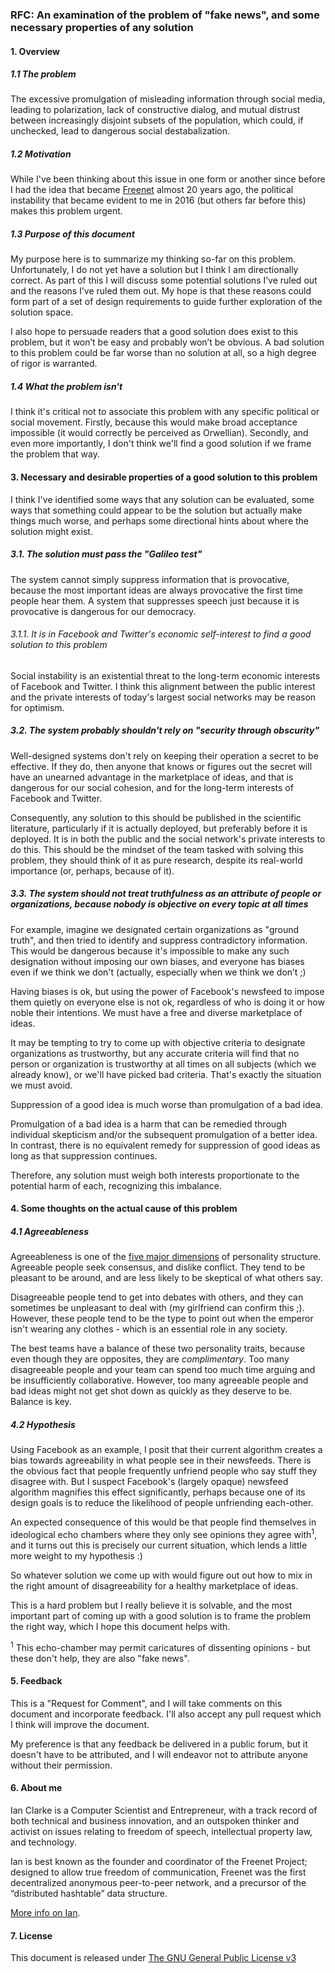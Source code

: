 ### RFC: An examination of the problem of "fake news", and some necessary properties of any solution

#### 1. Overview

##### 1.1 The problem

The excessive promulgation of misleading information through social media, leading to polarization, lack of constructive dialog, and mutual distrust between increasingly disjoint subsets of the population, which could, if unchecked, lead to dangerous social destabalization.

##### 1.2 Motivation

While I've been thinking about this issue in one form or another since before I had the idea that became [Freenet](https://en.wikipedia.org/wiki/Freenet) almost 20 years ago, the political instability that became evident to me in 2016 (but others far before this) makes this problem urgent.

##### 1.3 Purpose of this document 

My purpose here is to summarize my thinking so-far on this problem.  Unfortunately, I do not yet have a solution but I think I am directionally correct.  As part of this I will discuss some potential solutions I’ve ruled out and the reasons I’ve ruled them out.  My hope is that these reasons could form part of a set of design requirements to guide further exploration of the solution space.  

I also hope to persuade readers that a good solution does exist to this problem, but it won’t be easy and probably won’t be obvious.  A bad solution to this problem could be far worse than no solution at all, so a high degree of rigor is warranted.

##### 1.4 What the problem isn't

I think it's critical not to associate this problem with any specific political or social movement.  Firstly, because this would make broad acceptance impossible (it would correctly be perceived as Orwellian).  Secondly, and even more importantly, I don't think we'll find a good solution if we frame the problem that way.

#### 3. Necessary and desirable properties of a good solution to this problem

I think I've identified some ways that any solution can be evaluated, some ways that something could appear to be the solution but actually make things much worse, and perhaps some directional hints about where the solution might exist.

##### 3.1. The solution must pass the "Galileo test"

The system cannot simply suppress information that is provocative, because the most important ideas are always provocative the first time people hear them.  A system that suppresses speech just because it is provocative is dangerous for our democracy.  

###### 3.1.1. It is in Facebook and Twitter's economic self-interest to find a good solution to this problem

Social instability is an existential threat to the long-term economic interests of Facebook and Twitter.  I think this alignment between the public interest and the private interests of today's largest social networks may be reason for optimism.

##### 3.2. The system probably shouldn't rely on "security through obscurity"

Well-designed systems don't rely on keeping their operation a secret to be effective.  If they do, then anyone that knows or figures out the secret will have an unearned advantage in the marketplace of ideas, and that is dangerous for our social cohesion, and for the long-term interests of Facebook and Twitter.

Consequently, any solution to this should be published in the scientific literature, particularly if it is actually deployed, but preferably before it is deployed.  It is in both the public and the social network's private interests to do this.  This should be the mindset of the team tasked with solving this problem, they should think of it as pure research, despite its real-world importance (or, perhaps, because of it).

##### 3.3. The system should not treat truthfulness as an attribute of people or organizations, because nobody is objective on every topic at all times

For example, imagine we designated certain organizations as "ground truth", and then tried to identify and suppress contradictory information.  This would be dangerous because it's impossible to make any such designation without imposing our own biases, and everyone has biases even if we think we don't (actually, especially when we think we don’t ;)

Having biases is ok, but using the power of Facebook's newsfeed to impose them quietly on everyone else is not ok, regardless of who is doing it or how noble their intentions.  We must have a free and diverse marketplace of ideas.

It may be tempting to try to come up with objective criteria to designate organizations as trustworthy, but any accurate criteria will find that no person or organization is trustworthy at all times on all subjects (which we already know), or we'll have picked bad criteria.  That's exactly the situation we must avoid.

Suppression of a good idea is much worse than promulgation of a bad idea.

Promulgation of a bad idea is a harm that can be remedied through individual skepticism and/or the subsequent promulgation of a better idea.  In contrast, there is no equivalent remedy for suppression of good ideas as long as that suppression continues.

Therefore, any solution must weigh both interests proportionate to the potential harm of each, recognizing this imbalance.

#### 4. Some thoughts on the actual cause of this problem

##### 4.1 Agreeableness

Agreeableness is one of the [five major dimensions](https://en.wikipedia.org/wiki/Big_Five_personality_traits) of personality structure.  Agreeable people seek consensus, and dislike conflict.  They tend to be pleasant to be around, and are less likely to be skeptical of what others say.

Disagreeable people tend to get into debates with others, and they can sometimes be unpleasant to deal with (my girlfriend can confirm this ;).  However, these people tend to be the type to point out when the emperor isn't wearing any clothes - which is an essential role in any society.

The best teams have a balance of these two personality traits, because even though they are opposites, they are *complimentary*.  Too many disagreeable people and your team can spend too much time arguing and be insufficiently collaborative.  However, too many agreeable people and bad ideas might not get shot down as quickly as they deserve to be.  Balance is key.

##### 4.2 Hypothesis

Using Facebook as an example, I posit that their current algorithm creates a bias towards agreeability in what people see in their newsfeeds.  There is the obvious fact that people frequently unfriend people who say stuff they disagree with.  But I suspect Facebook's (largely opaque) newsfeed algorithm magnifies this effect significantly, perhaps because one of its design goals is to reduce the likelihood of people unfriending each-other.

An expected consequence of this would be that people find themselves in ideological echo chambers where they only see opinions they agree with<sup>1</sup>, and it turns out this is precisely our current situation, which lends a little more weight to my hypothesis :)

So whatever solution we come up with would figure out out how to mix in the right amount of disagreeability for a healthy marketplace of ideas.
 
This is a hard problem but I really believe it is solvable, and the most important part of coming up with a good solution is to frame the problem the right way, which I hope this document helps with.

<sup>1</sup> This echo-chamber may permit caricatures of dissenting opinions - but these don't help, they are also "fake news".

#### 5. Feedback

This is a "Request for Comment", and I will take comments on this document and incorporate feedback.  I'll also accept any pull request which I think will improve the document.  

My preference is that any feedback be delivered in a public forum, but it doesn't have to be attributed, and I will endeavor not to attribute anyone without their permission.

#### 6. About me

Ian Clarke is a Computer Scientist and Entrepreneur, with a track record of both technical and business innovation, and an outspoken thinker and activist on issues relating to freedom of speech, intellectual property law, and technology.

Ian is best known as the founder and coordinator of the Freenet Project; designed to allow true freedom of communication, Freenet was the first decentralized anonymous peer-to-peer network, and a precursor of the “distributed hashtable” data structure.

[More info on Ian](http://blog.locut.us/about/).

#### 7. License

This document is released under [The GNU General Public License v3](https://www.gnu.org/licenses/gpl.html)
